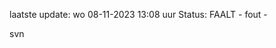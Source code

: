 laatste update: 
wo 08-11-2023 13:08   uur 
Status: FAALT - fout - 
<div class="service R">svn</div>